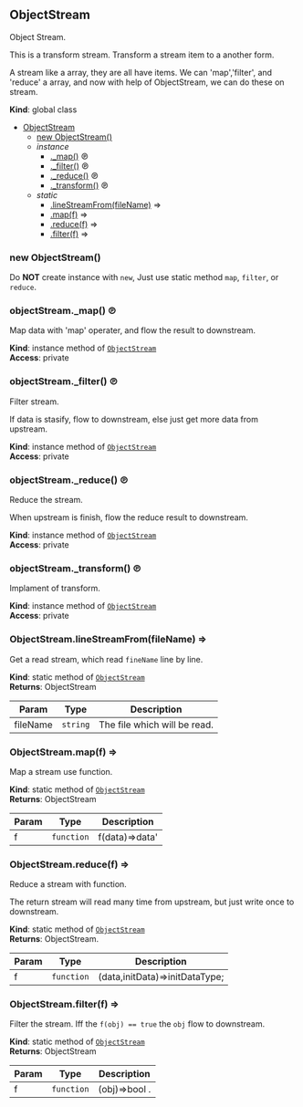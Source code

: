 <a name="ObjectStream"></a>

## ObjectStream
Object Stream.

This is a transform stream. Transform a stream item to a another form.

A stream like a array, they are all have items.
We can 'map','filter', and 'reduce' a array,
and now with help of ObjectStream, we can do these on stream.

**Kind**: global class  

* [ObjectStream](#ObjectStream)
    * [new ObjectStream()](#new_ObjectStream_new)
    * _instance_
        * [._map()](#ObjectStream+_map) ℗
        * [._filter()](#ObjectStream+_filter) ℗
        * [._reduce()](#ObjectStream+_reduce) ℗
        * [._transform()](#ObjectStream+_transform) ℗
    * _static_
        * [.lineStreamFrom(fileName)](#ObjectStream.lineStreamFrom) ⇒
        * [.map(f)](#ObjectStream.map) ⇒
        * [.reduce(f)](#ObjectStream.reduce) ⇒
        * [.filter(f)](#ObjectStream.filter) ⇒

<a name="new_ObjectStream_new"></a>

### new ObjectStream()
Do **NOT** create instance with `new`, Just use static method `map`, `filter`,
  or `reduce`.

<a name="ObjectStream+_map"></a>

### objectStream._map() ℗
Map data with 'map' operater, and flow the result to downstream.

**Kind**: instance method of [<code>ObjectStream</code>](#ObjectStream)  
**Access**: private  
<a name="ObjectStream+_filter"></a>

### objectStream._filter() ℗
Filter stream.

  If data is stasify, flow to downstream, else just get more data from upstream.

**Kind**: instance method of [<code>ObjectStream</code>](#ObjectStream)  
**Access**: private  
<a name="ObjectStream+_reduce"></a>

### objectStream._reduce() ℗
Reduce the stream.

  When upstream is finish, flow the reduce result to downstream.

**Kind**: instance method of [<code>ObjectStream</code>](#ObjectStream)  
**Access**: private  
<a name="ObjectStream+_transform"></a>

### objectStream._transform() ℗
Implament of transform.

**Kind**: instance method of [<code>ObjectStream</code>](#ObjectStream)  
**Access**: private  
<a name="ObjectStream.lineStreamFrom"></a>

### ObjectStream.lineStreamFrom(fileName) ⇒
Get a read stream, which read `fineName` line by line.

**Kind**: static method of [<code>ObjectStream</code>](#ObjectStream)  
**Returns**: ObjectStream  

| Param | Type | Description |
| --- | --- | --- |
| fileName | <code>string</code> | The file which will be read. |

<a name="ObjectStream.map"></a>

### ObjectStream.map(f) ⇒
Map a stream use function.

**Kind**: static method of [<code>ObjectStream</code>](#ObjectStream)  
**Returns**: ObjectStream  

| Param | Type | Description |
| --- | --- | --- |
| f | <code>function</code> | f(data)=>data' |

<a name="ObjectStream.reduce"></a>

### ObjectStream.reduce(f) ⇒
Reduce a stream with function.

  The return stream will read many time from upstream, but just write once to
  downstream.

**Kind**: static method of [<code>ObjectStream</code>](#ObjectStream)  
**Returns**: ObjectStream.  

| Param | Type | Description |
| --- | --- | --- |
| f | <code>function</code> | (data,initData)=>initDataType; |

<a name="ObjectStream.filter"></a>

### ObjectStream.filter(f) ⇒
Filter the stream.
  Iff the `f(obj) == true` the `obj` flow to downstream.

**Kind**: static method of [<code>ObjectStream</code>](#ObjectStream)  
**Returns**: ObjectStream  

| Param | Type | Description |
| --- | --- | --- |
| f | <code>function</code> | (obj)=>bool . |

